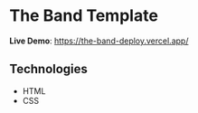 # The Band Template

**Live Demo**: https://the-band-deploy.vercel.app/

## Technologies
- HTML
- CSS
